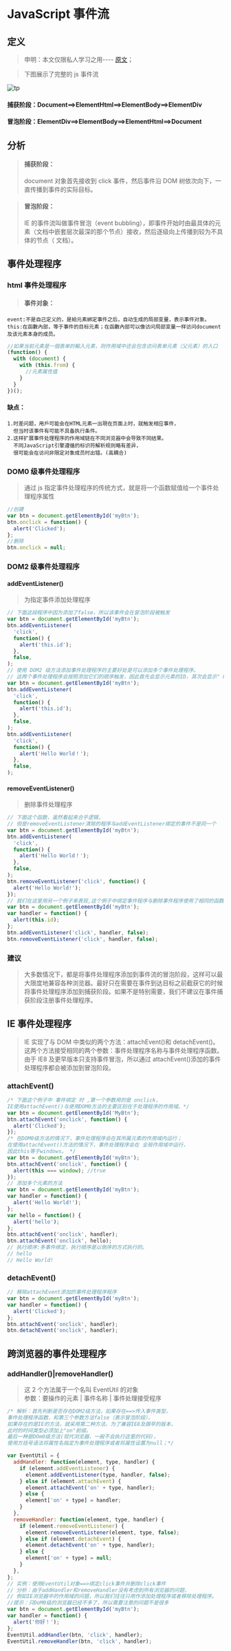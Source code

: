 # JavaScript 事件流

## 定义

> 申明：本文仅限私人学习之用---- [原文](http://www.cnblogs.com/blackwood/archive/2013/03/14/2959195.html)；

> 下图展示了完整的 js 事件流

![tp](/images/js/2018_11_02/o_eventpic.jpg)

#### 捕获阶段：Document==>ElementHtml==>ElementBody==>ElementDiv

#### 冒泡阶段：ElementDiv==>ElementBody==>ElementHtml==>Document

## 分析

> #### 捕获阶段：
>
> document 对象首先接收到 click 事件，然后事件沿 DOM 树依次向下，一直传播到事件的实际目标。<br/>

> #### 冒泡阶段：
>
> IE 的事件流叫做事件冒泡（event bubbling），即事件开始时由最具体的元素（文档中嵌套层次最深的那个节点）接收，然后逐级向上传播到较为不具体的节点（ 文档）。

## 事件处理程序

### html 事件处理程序

> #### 事件对象：

    event:不是自己定义的，是給元素綁定事件之后，自动生成的局部变量，表示事件对象。
    this:在函數內部，等于事件的目标元素；在函數內部可以像访问局部变量一样访问document及该元素本身的成员。

```js
//如果当前元素是一個表单的輸入元素，则作用域中还会包含访问表单元素（父元素）的入口
(function() {
  with (document) {
    with (this.from) {
      //元素属性值
    }
  }
})();
```

#### 缺点：

    1.时差问题，用戶可能会在HTML元素一出現在页面上时，就触发相应事件，
      但当时该事件有可能不具备执行条件。
    2.这样扩展事件处理程序的作用域链在不同浏览器中会导致不同结果。
      不同JavaScript引擎遵循的标识符解析规则略有差异，
      很可能会在访问非限定对象成员时出错。(高耦合)

### DOM0 级事件处理程序

> 通过 js 指定事件处理程序的传统方式，就是将一个函数赋值给一个事件处理程序属性

```js
//创建
var btn = document.getElementById('myBtn');
btn.onclick = function() {
  alert('Clicked');
};
//删除
btn.onclick = null;
```

### DOM2 级事件处理程序

#### addEventListener()

> 为指定事件添加处理程序

```js
// 下面这段程序中因为添加了false，所以该事件会在冒泡阶段被触发
var btn = document.getElementById('myBtn');
btn.addEventListener(
  'click',
  function() {
    alert('this.id');
  },
  false,
);
// 使用 DOM2 级方法添加事件处理程序的主要好处是可以添加多个事件处理程序。
// 这两个事件处理程序会按照添加它们的顺序触发，因此首先会显示元素的ID，其次会显示" Hello world!" 消息。
var btn = document.getElementById('myBtn');
btn.addEventListener(
  'click',
  function() {
    alert('this.id');
  },
  false,
);
btn.addEventListener(
  'click',
  function() {
    alert('Hello World！');
  },
  false,
);
```

#### removeEventListener()

> 删除事件处理程序

```js
// 下面这个函数，虽然看起来合乎逻辑，
// 但是removeEventListener清除的程序与addEventListener绑定的事件不是同一个
var btn = document.getElementById('myBtn');
btn.addEventListener(
  'click',
  function() {
    alert('Hello World！');
  },
  false,
);
btn.removeEventListener('click', function() {
  alert('Hello World!');
});
// 我们在这里用另一个例子来表现,这个例子中绑定事件程序与删除事件程序使用了相同的函数
var btn = document.getElementById('myBtn');
var handler = function() {
  alert(this.id);
};
btn.addEventListener('click', handler, false);
btn.removeEventListener('click', handler, false);
```

### 建议

> 大多数情况下，都是将事件处理程序添加到事件流的冒泡阶段，这样可以最大限度地兼容各种浏览器。最好只在需要在事件到达目标之前截获它的时候将事件处理程序添加到捕获阶段。如果不是特别需要，我们不建议在事件捕获阶段注册事件处理程序。

## IE 事件处理程序

> IE 实现了与 DOM 中类似的两个方法：attachEvent()和 detachEvent()。这两个方法接受相同的两个参数：事件处理程序名称与事件处理程序函数。由于 IE8 及更早版本只支持事件冒泡，所以通过 attachEvent()添加的事件处理程序都会被添加到冒泡阶段。

### attachEvent()

```js
/* 下面这个例子中 事件绑定 时 ,第一个参数用的是 onclick，
IE使用attachEvent()与使用DOM0方法的主要区别在于处理程序的作用域。*/
var btn = document.getElementById('MyBtn');
btn.attachEvent('onclick', function() {
  alert('Clicked');
});
/* 在DOM0级方法的情况下，事件处理程序会在其所属元素的作用域内运行；
在使用attachEvent()方法的情况下，事件处理程序会在 全局作用域中运行，
因此this等于windows。 */
var btn = document.getElementById('myBtn');
btn.attachEvent('onclick', function() {
  alert(this === window); //true
});
// 添加多个元素的方法
var btn = document.getElementById('myBtn');
var handler = function() {
  alert('Hello World!');
};
var hello = function() {
  alert('hello');
};
btn.attachEvent('onclick', handler);
btn.attachEvent('onclick', hello);
// 执行顺序:多事件绑定，执行顺序是以倒序的方式执行的。
// hello
// Hello World!
```

### detachEvent()

```js
// 移除attachEvent添加的事件处理程序程序
var btn = document.getElementById('myBtn');
var handler = function() {
  alert('Clicked');
};
btn.attachEvent('onclick', handler);
btn.detachEvent('onclick', handler);
```

## 跨浏览器的事件处理程序

### addHandler()|removeHandler()

> 这 2 个方法属于一个名叫 EventUtil 的对象<br/>
> 参数：要操作的元素 | 事件名称 | 事件处理接受程序

```js
/* 解析：首先判断是否存在DOM2级方法，如果存在==>传入事件类型，
事件处理程序函数，和第三个参数方法false（表示冒泡阶段），
如果存在的是IE的方法，就采用第二种方法，为了兼容IE8及跟早的版本，
此时的时间类型必须加上"on"前缀。
最后一种是DOm0级方法(现代浏览器，一般不会执行这里的代码)，
使用方括号语法将属性名指定为事件处理程序或者将属性设置为null；*/

var EventUtil = {
  addHandler: function(element, type, handler) {
    if (element.addEventListener) {
      element.addEventListener(type, handler, false);
    } else if (element.attachEvent) {
      element.attachEvent('on' + type, handler);
    } else {
      element['on' + type] = handler;
    }
  },
  removeHandler: function(element, type, handler) {
    if (element.removeEventListener) {
      element.removeEventListener(element, type, false);
    } else if (element.detachEvent) {
      element.detachEvent('on' + type, handler);
    } else {
      element['on' + type] = null;
    }
  },
};
// 实例：使用EventUtil对象==>绑定click事件并删除click事件
// 分析：由于addHandler和removeHandler没有考虑到所有浏览器的问题，
// 例如IE浏览器中的作用域的问题，所以我们往往只用作添加处理程序或者移除处理程序。
//提示：只DoM0级的浏览器已经不多了，所以需要注意的问题不是很多
var btn = document.getElementById('myBtn');
var handler = function() {
  alert('你好！');
};
EventUtil.addHandler(btn, 'click', handler);
EventUtil.removeHandler(btn, 'click', handler);
```
